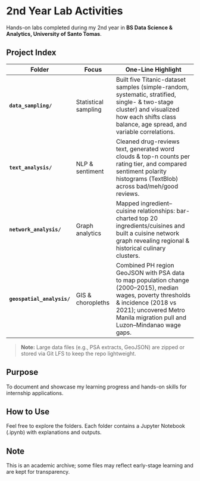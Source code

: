 # 2nd Year Lab Activities

Hands-on labs completed during my 2nd year in **BS Data Science & Analytics, University of Santo Tomas**.

## Project Index

| Folder | Focus | One-Line Highlight |
| ------ | ----- | ------------------ |
| **`data_sampling/`** | Statistical sampling | Built five Titanic-dataset samples (simple-random, systematic, stratified, single- & two-stage cluster) and visualized how each shifts class balance, age spread, and variable correlations. |
| **`text_analysis/`** | NLP & sentiment | Cleaned  drug-reviews text, generated word clouds & top-n counts per rating tier, and compared sentiment polarity histograms (TextBlob) across bad/meh/good reviews. |
| **`network_analysis/`** | Graph analytics | Mapped ingredient–cuisine relationships: bar-charted top 20 ingredients/cuisines and built a cuisine network graph revealing regional & historical culinary clusters. |
| **`geospatial_analysis/`** | GIS & choropleths | Combined PH region GeoJSON with PSA data to map population change (2000–2015), median wages, poverty thresholds & incidence (2018 vs 2021); uncovered Metro Manila migration pull and Luzon–Mindanao wage gaps. |

> **Note:** Large data files (e.g., PSA extracts, GeoJSON) are zipped or stored via Git LFS to keep the repo lightweight.

## Purpose
To document and showcase my learning progress and hands-on skills for internship applications.

## How to Use
Feel free to explore the folders. Each folder contains a Jupyter Notebook (.ipynb) with explanations and outputs.

## Note
This is an academic archive; some files may reflect early-stage learning and are kept for transparency.
